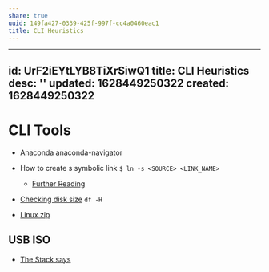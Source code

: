 ```yaml
---
share: true
uuid: 149fa427-0339-425f-997f-cc4a0460eac1
title: CLI Heuristics
---
```

---
id: UrF2iEYtLYB8TiXrSiwQ1
title: CLI Heuristics
desc: ''
updated: 1628449250322
created: 1628449250322
---
# CLI Tools
*   Anaconda anaconda-navigator
    
*   How to create s symbolic link `$ ln -s <SOURCE> <LINK_NAME>`
    
    *   [Further Reading](https://www.shellhacks.com/symlink-create-symbolic-link-linux/)
*   [Checking disk size](https://www.cyberciti.biz/faq/linux-check-disk-space-command/) `df -H`
    
*   [Linux zip](https://askubuntu.com/questions/17641/create-encrypted-password-protected-zip-file)
    

USB ISO
-------

*   [The Stack says](https://askubuntu.com/questions/372607/how-to-create-a-bootable-ubuntu-usb-flash-drive-from-terminal)
